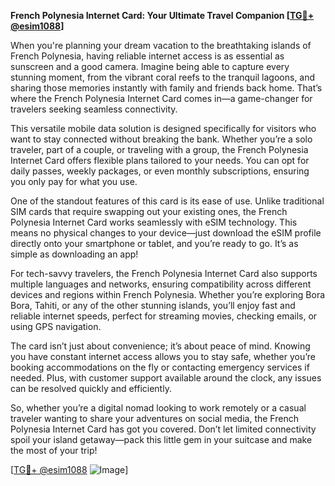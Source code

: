 **French Polynesia Internet Card: Your Ultimate Travel Companion [[TG💪+ @esim1088](https://t.me/s/esim1088)]**

When you're planning your dream vacation to the breathtaking islands of French Polynesia, having reliable internet access is as essential as sunscreen and a good camera. Imagine being able to capture every stunning moment, from the vibrant coral reefs to the tranquil lagoons, and sharing those memories instantly with family and friends back home. That’s where the French Polynesia Internet Card comes in—a game-changer for travelers seeking seamless connectivity.

This versatile mobile data solution is designed specifically for visitors who want to stay connected without breaking the bank. Whether you’re a solo traveler, part of a couple, or traveling with a group, the French Polynesia Internet Card offers flexible plans tailored to your needs. You can opt for daily passes, weekly packages, or even monthly subscriptions, ensuring you only pay for what you use. 

One of the standout features of this card is its ease of use. Unlike traditional SIM cards that require swapping out your existing ones, the French Polynesia Internet Card works seamlessly with eSIM technology. This means no physical changes to your device—just download the eSIM profile directly onto your smartphone or tablet, and you’re ready to go. It’s as simple as downloading an app!

For tech-savvy travelers, the French Polynesia Internet Card also supports multiple languages and networks, ensuring compatibility across different devices and regions within French Polynesia. Whether you’re exploring Bora Bora, Tahiti, or any of the other stunning islands, you’ll enjoy fast and reliable internet speeds, perfect for streaming movies, checking emails, or using GPS navigation.

The card isn’t just about convenience; it’s about peace of mind. Knowing you have constant internet access allows you to stay safe, whether you’re booking accommodations on the fly or contacting emergency services if needed. Plus, with customer support available around the clock, any issues can be resolved quickly and efficiently.

So, whether you’re a digital nomad looking to work remotely or a casual traveler wanting to share your adventures on social media, the French Polynesia Internet Card has got you covered. Don’t let limited connectivity spoil your island getaway—pack this little gem in your suitcase and make the most of your trip!

[[TG💪+ @esim1088](https://t.me/s/esim1088) ![Image](https://i.postimg.cc/Y0z9fWf4/image.png)]